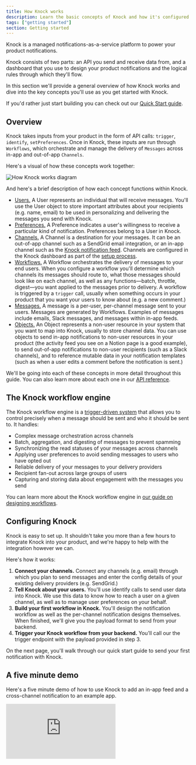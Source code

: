 ```yaml
---
title: How Knock works
description: Learn the basic concepts of Knock and how it's configured.
tags: ["getting started"]
section: Getting started
---
```


Knock is a managed notifications-as-a-service platform to power your product notifications.

Knock consists of two parts: an API you send and receive data from, and a dashboard that
you use to design your product notifications and the logical rules through which they'll flow.

In this section we'll provide a general overview of how Knock works and dive into the key concepts you'll
use as you get started with Knock.

If you'd rather just start building you can check out our [Quick Start guide](/getting-started/quick-start).

## Overview

Knock takes inputs from your product in the form of API calls: `trigger`, `identify`, `setPreferences`. Once in Knock, these inputs are run through `Workflows`, which orchestrate and manage the delivery of `Messages` across in-app and out-of-app `Channels`.

Here's a visual of how these concepts work together:

![How Knock works diagram](/images/how-knock-works.png)

And here's a brief description of how each concept functions within Knock.

- [Users.](/reference#users) A User represents an individual that will receive messages. You'll use the User object to store important attributes about your recipients (e.g. name, email) to be used in personalizing and delivering the messages you send with Knock.
- [Preferences.](/reference#preferences) A Preference indicates a user's willingness to receive a particular kind of notification. Preferences belong to a User in Knock.
- [Channels.](/send-notifications/delivering-notifications) A Channel is a destination for your messages. It can be an out-of-app channel such as a SendGrid email integration, or an in-app channel such as the [Knock notification feed](/notification-feeds/overview). Channels are configured in the Knock dashboard as part of the [setup process](/getting-started/quick-start).
- [Workflows.](/reference#workflows) A Workflow orchestrates the delivery of messages to your end users. When you configure a workflow you'll determine which channels its messages should route to, what those messages should look like on each channel, as well as any functions—batch, throttle, digest—you want applied to the messages prior to delivery. A workflow is triggered by a `trigger` call, usually when something occurs in your product that you want your users to know about (e.g. a new comment.)
- [Messages.](/reference#messages) A message is a per-user, per-channel message sent to your users. Messages are generated by Workflows. Examples of messages include emails, Slack messages, and messages within in-app feeds.
- [Objects.](/reference#objects) An Object represents a non-user resource in your system that you want to map into Knock, usually to store channel data. You can use objects to send in-app notifications to non-user resources in your product (the activity feed you see on a Notion page is a good example), to send out-of-app notifications to non-user recipients (such as a Slack channels), and to reference mutable data in your notification templates (such as when a user edits a comment before the notification is sent.)

We'll be going into each of these concepts in more detail throughout this guide. You can also learn more about each one in our [API reference](/reference).

## The Knock workflow engine

The Knock workflow engine is a [trigger-driven system](/send-notifications/triggering-workflows) that allows you to control precisely when a message should be sent and who it should be sent to. It handles:

- Complex message orchestration across channels
- Batch, aggregation, and digesting of messages to prevent spamming
- Synchronizing the read statuses of your messages across channels
- Applying user preferences to avoid sending messages to users who have opted out
- Reliable delivery of your messages to your delivery providers
- Recipient fan-out across large groups of users
- Capturing and storing data about engagement with the messages you send

You can learn more about the Knock workflow engine in [our guide on designing workflows](/send-notifications/designing-workflows).

## Configuring Knock

Knock is easy to set up. It shouldn't take you more than a few hours
to integrate Knock into your product, and we're happy to help with the integration however we can.

Here's how it works:

1. **Connect your channels.** Connect any channels (e.g. email) through which you plan to send messages and enter the config details of your existing delivery providers (e.g. SendGrid.)
2. **Tell Knock about your users.** You'll use identify calls to send user data into Knock. We use this data to know how to reach a user on a given channel, as well as to manage user preferences on your behalf.
3. **Build your first workflow in Knock.** You'll design the notification workflow as well as the per-channel notification designs themselves. When finished, we'll give you the payload format to send from your backend.
4. **Trigger your Knock workflow from your backend.** You'll call our the trigger endpoint with the payload provided in step 3.

On the next page, you'll walk through our quick start guide to send your first notification with Knock.

## A five minute demo

Here's a five minute demo of how to use Knock to add an in-app feed and a cross-channel notification to an example app.

<div className="relative h-0" style={{paddingBottom: "56.25%"}}><iframe src="https://www.loom.com/embed/2865bc7d3bd04fcea9a527030c0f72b1" frameBorder="0" allowFullScreen className="absolute top-0 left-0 w-full h-full"></iframe></div>
